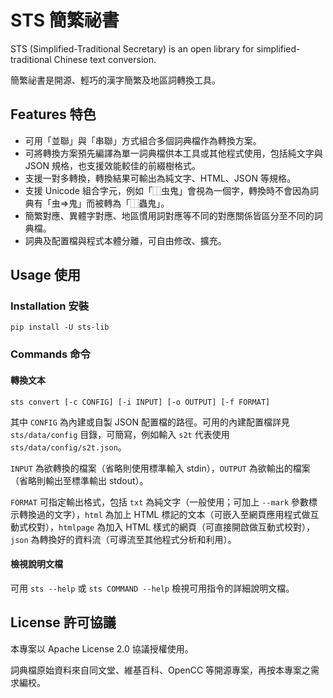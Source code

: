 # STS 簡繁祕書

STS (Simplified-Traditional Secretary) is an open library for simplified-traditional Chinese text conversion.

簡繁祕書是開源、輕巧的漢字簡繁及地區詞轉換工具。

## Features 特色

* 可用「並聯」與「串聯」方式組合多個詞典檔作為轉換方案。
* 可將轉換方案預先編譯為單一詞典檔供本工具或其他程式使用，包括純文字與 JSON 規格，也支援效能較佳的前綴樹格式。
* 支援一對多轉換，轉換結果可輸出為純文字、HTML、JSON 等規格。
* 支援 Unicode 組合字元，例如「⿰虫鬼」會視為一個字，轉換時不會因為詞典有「虫=>鬼」而被轉為「⿰蟲鬼」。
* 簡繁對應、異體字對應、地區慣用詞對應等不同的對應關係皆區分至不同的詞典檔。
* 詞典及配置檔與程式本體分離，可自由修改、擴充。

## Usage 使用

### Installation 安裝

    pip install -U sts-lib

### Commands 命令

#### 轉換文本

    sts convert [-c CONFIG] [-i INPUT] [-o OUTPUT] [-f FORMAT]

其中 `CONFIG` 為內建或自製 JSON 配置檔的路徑。可用的內建配置檔詳見 `sts/data/config` 目錄，可簡寫，例如輸入 `s2t` 代表使用 `sts/data/config/s2t.json`。

`INPUT` 為欲轉換的檔案（省略則使用標準輸入 stdin），`OUTPUT` 為欲輸出的檔案（省略則輸出至標準輸出 stdout）。

`FORMAT` 可指定輸出格式，包括 `txt` 為純文字（一般使用；可加上 `--mark` 參數標示轉換過的文字），`html` 為加上 HTML 標記的文本（可嵌入至網頁應用程式做互動式校對），`htmlpage` 為加入 HTML 樣式的網頁（可直接開啟做互動式校對），`json` 為轉換好的資料流（可導流至其他程式分析和利用）。

#### 檢視說明文檔

可用 `sts --help` 或 `sts COMMAND --help` 檢視可用指令的詳細說明文檔。

## License 許可協議

本專案以 Apache License 2.0 協議授權使用。

詞典檔原始資料來自同文堂、維基百科、OpenCC 等開源專案，再按本專案之需求編校。
